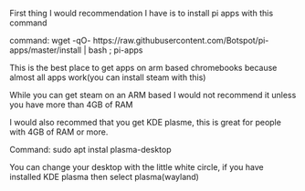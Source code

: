 First thing I would recommendation I have is to install pi apps with this command
<p>command: wget -qO- https://raw.githubusercontent.com/Botspot/pi-apps/master/install | bash ; pi-apps</p>
This is the best place to get apps on arm based chromebooks because almost all apps work(you can install steam with this)</p>
<p>While you can get steam on an ARM based I would not recommend it unless you have more than 4GB of RAM</p>
<p>I would also recommed that you get KDE plasme, this is great for people with 4GB of RAM or more.</p>
<p>Command: sudo apt instal plasma-desktop</p>
<p>You can change your desktop with the little white circle, if you have installed KDE plasma then select plasma(wayland)</p>
